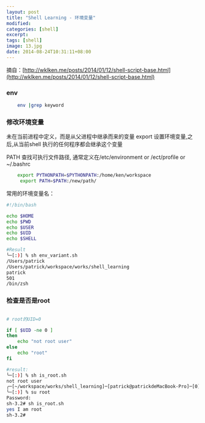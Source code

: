 ```yaml
---
layout: post
title: "Shell Learning - 环境变量"
modified:
categories: [shell]
excerpt:
tags: [shell]
image: 13.jpg
date: 2014-08-24T10:31:11+08:00
---
```


摘自：[http://wklken.me/posts/2014/01/12/shell-script-base.html](http://wklken.me/posts/2014/01/12/shell-script-base.html)

### env

``` bash
    env |grep keyword
```

### 修改环境变量

未在当前进程中定义，而是从父进程中继承而来的变量
export 设置环境变量,之后,从当前shell 执行的任何程序都会继承这个变量

PATH 查找可执行文件路径, 通常定义在/etc/environment or /ect/profile or ~/.bashrc


``` bash
    export PYTHONPATH=$PYTHONPATH:/home/ken/workspace
     export PATH=$PATH:/new/path/
```
常用的环境变量名：

```bash
#!/bin/bash

echo $HOME
echo $PWD
echo $USER
echo $UID
echo $SHELL

#Result
╰─[:)] % sh env_variant.sh
/Users/patrick
/Users/patrick/workspace/works/shell_learning
patrick
501
/bin/zsh
```
### 检查是否是root

```bash

# root的UID=0

if [ $UID -ne 0 ]
then
    echo "not root user"
else
    echo "root"
fi

#result:
╰─[:)] % sh is_root.sh
not root user
╭─[~/workspace/works/shell_learning]─[patrick@patrickdeMacBook-Pro]─[0]─[10192]
╰─[:)] % su root
Password:
sh-3.2# sh is_root.sh
yes I am root
sh-3.2#
```
